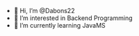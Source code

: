 - 👋 Hi, I’m @Dabons22
- 👀 I’m interested in Backend Programming
- 🌱 I’m currently learning JavaMS


<!---
Dabons22/Dabons22 is a ✨ special ✨ repository because its `README.md` (this file) appears on your GitHub profile.
You can click the Preview link to take a look at your changes.
--->

